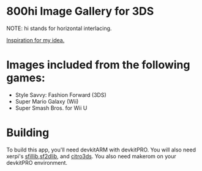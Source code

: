 # 800hi Image Gallery for 3DS
NOTE: hi stands for horizontal interlacing.

[Inspiration for my idea.](http://gizmodo.com/5914718/researchers-turn-low-res-screens-into-retina-displays-by-simply-vibrating-them)

# Images included from the following games:

- Style Savvy: Fashion Forward (3DS)
- Super Mario Galaxy (Wii)
- Super Smash Bros. for Wii U

# Building

To build this app, you'll need devkitARM with devkitPRO. You will also need xerpi's [sfillib](https://github.com/xerpi/sfillib),[sf2dlib](https://github.com/xerpi/sf2dlib), and [citro3ds](https://github.com/fincs/citro3d). You also need makerom on your devkitPRO environment.
